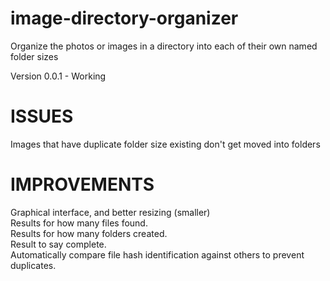 # image-directory-organizer
Organize the photos or images in a directory into each of their own named folder sizes

Version 0.0.1 - Working

# ISSUES
Images that have duplicate folder size existing don't get moved  into folders

# IMPROVEMENTS
Graphical interface, and better resizing (smaller)<br/>
Results for how many files found.<br/>
Results for how many folders created.<br/>
Result to say complete.<br/>
Automatically compare file hash identification against others to prevent duplicates.<br/>



